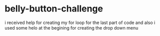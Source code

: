 # belly-button-challenge
i received help for creating my for loop for the last part of code and also i used some helo at the begining for creating the drop down menu
